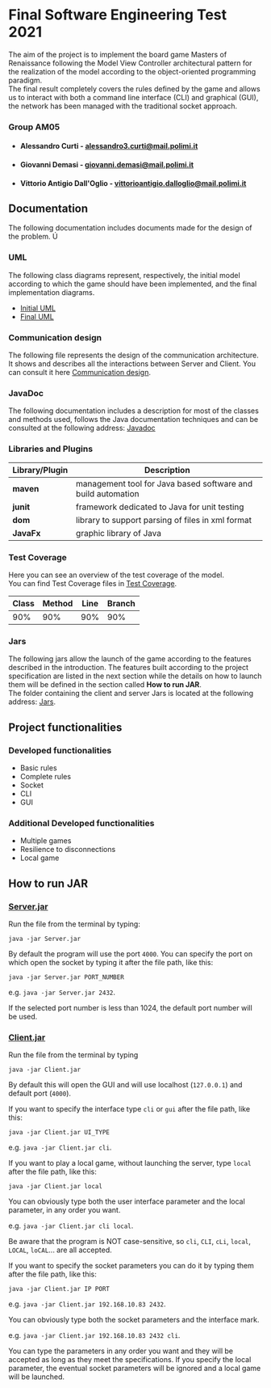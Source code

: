 # Final Software Engineering Test 2021

The aim of the project is to implement the board game Masters of Renaissance following the Model View Controller architectural pattern for the realization of the model according to the object-oriented programming paradigm.\
The final result completely covers the rules defined by the game and allows us to interact with both a command line interface (CLI) and graphical (GUI), the network has been managed with the traditional socket approach.

### Group AM05

- #### Alessandro Curti - alessandro3.curti@mail.polimi.it
- #### Giovanni Demasi - giovanni.demasi@mail.polimi.it
- #### Vittorio Antigio Dall'Oglio - vittorioantigio.dalloglio@mail.polimi.it

## Documentation
The following documentation includes documents made for the design of the problem.
Ú
### UML
The following class diagrams represent, respectively, the initial model according to which the game should have been implemented, and the final implementation diagrams.
- [Initial UML](deliveries/UML/Initial_UML)
- [Final UML](deliveries/UML/Final_UML)

### Communication design
The following file represents the design of the communication architecture. It shows and describes all the interactions between Server and Client.
You can consult it here [Communication design](/deliveries/Communication_design).

### JavaDoc
The following documentation includes a description for most of the classes and methods used, follows the Java documentation techniques and can be consulted at the following address: [Javadoc](/deliveries/JavaDoc)

### Libraries and Plugins
|Library/Plugin|Description|
|---------------|-----------|
|__maven__|management tool for Java based software and build automation|
|__junit__|framework dedicated to Java for unit testing|
|__dom__|library to support parsing of files in xml format|
|__JavaFx__|graphic library of Java|

### Test Coverage

Here you can see an overview of the test coverage of the model.\
You can find Test Coverage files in [Test Coverage](/deliveries/Coverage).


|__Class__|__Method__|__Line__|__Branch__|
|---------|---------|---------|---------|
|90%|90%|90%|90%|

### Jars
The following jars allow the launch of the game according to the features described in the introduction. The features built according to the project specification are listed in the next section while the details on how to launch them will be defined in the section called __How to run JAR__.\
 The folder containing the client and server Jars is located at the following address: [Jars](/deliveries/JAR).


## Project functionalities
### Developed functionalities
- Basic rules
- Complete rules
- Socket
- CLI
- GUI

### Additional Developed functionalities
- Multiple games
- Resilience to disconnections
- Local game


<!--
RED -> [![#f03c15](https://via.placeholder.com/15/f03c15/000000?text=+)](#)
GREEN -> [![#c5f015](https://via.placeholder.com/15/c5f015/000000?text=+)](#)
-->

## How to run JAR

### [Server.jar](/deliverables/JAR/Server.jar)
Run the file from the terminal by typing:
```
java -jar Server.jar
```
By default the program will use the port `4000`.
You can specify the port on which open the socket by typing it after the file path, like this:
```
java -jar Server.jar PORT_NUMBER
```
e.g. `java -jar Server.jar 2432`.

If the selected port number is less than 1024, the default port number will be used.



### [Client.jar](/deliverables/JAR/Client.jar)
Run the file from the terminal by typing
```
java -jar Client.jar
```
By default this will open the GUI and will use localhost (`127.0.0.1`) and default port (`4000`).

If you want to specify the interface type `cli` or `gui` after the file path, like this:
```
java -jar Client.jar UI_TYPE
```
e.g. `java -jar Client.jar cli`.

If you want to play a local game, without launching the server, type `local` after the file path, like this:
```
java -jar Client.jar local
```

You can obviously type both the user interface parameter and the local parameter, in any order you want.

e.g. `java -jar Client.jar cli local`.

Be aware that the program is NOT case-sensitive, so `cli`, `CLI`, `cLi`, `local`, `LOCAL`, `loCAL`... are all accepted.

If you want to specify the socket parameters you can do it by typing them after the file path, like this:
```
java -jar Client.jar IP PORT
```
e.g. `java -jar Client.jar 192.168.10.83 2432`.

You can obviously type both the socket parameters and the interface mark.

e.g. `java -jar Client.jar 192.168.10.83 2432 cli`.

You can type the parameters in any order you want and they will be accepted as long as they meet the specifications.
If you specify the local parameter, the eventual socket parameters will be ignored and a local game will be launched.
